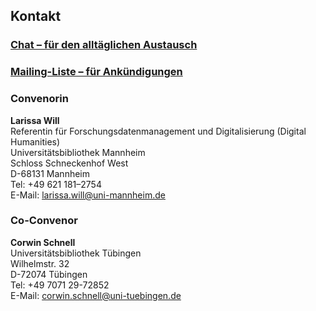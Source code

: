 ## Kontakt

### [Chat – für den alltäglichen Austausch](https://gitter.im/ag-ocr/community)

### [Mailing-Liste – für Ankündigungen](https://lists.uni-wuerzburg.de/mailman/listinfo/ag-ocr)

### Convenorin
**Larissa Will**  
Referentin für Forschungsdatenmanagement und Digitalisierung (Digital Humanities)  
Universitätsbibliothek Mannheim  
Schloss Schneckenhof West  
D-68131 Mannheim  
Tel: +49 621 181–2754  
E-Mail: [larissa.will@uni-mannheim.de](mailto:larissa.will@uni-mannheim.de)

### Co-Convenor
**Corwin Schnell**  
Universitätsbibliothek Tübingen   
Wilhelmstr. 32  
D-72074 Tübingen  
Tel: +49 7071 29-72852  
E-Mail: [corwin.schnell@uni-tuebingen.de](mailto:corwin.schnell@uni-tuebingen.de)
